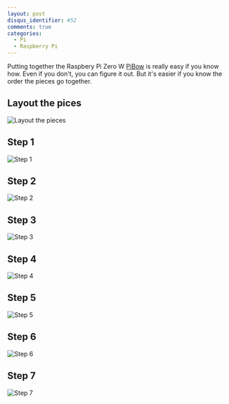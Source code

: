 ```yaml
---
layout: post
disqus_identifier: #52
comments: true
categories: 
  - Pi
  - Raspberry Pi
---
```


Putting together the Raspbery Pi Zero W
[PiBow](https://www.adafruit.com/product/3471) is really easy if you know how.
Even if you don't, you can figure it out.  But it's easier if you know the
order the pieces go together.

## Layout the pices

![Layout the pieces](/images/posts/2019/2019-04-07-PiBow-Assembly/step0.jpg)

## Step 1

![Step 1](/images/posts/2019/2019-04-07-PiBow-Assembly/step1.jpg)

## Step 2

![Step 2](/images/posts/2019/2019-04-07-PiBow-Assembly/step2.jpg)

## Step 3

![Step 3](/images/posts/2019/2019-04-07-PiBow-Assembly/step3.jpg)

## Step 4

![Step 4](/images/posts/2019/2019-04-07-PiBow-Assembly/step4.jpg)

## Step 5

![Step 5](/images/posts/2019/2019-04-07-PiBow-Assembly/step5.jpg)

## Step 6

![Step 6](/images/posts/2019/2019-04-07-PiBow-Assembly/step6.jpg)

## Step 7

![Step 7](/images/posts/2019/2019-04-07-PiBow-Assembly/step7.jpg)
